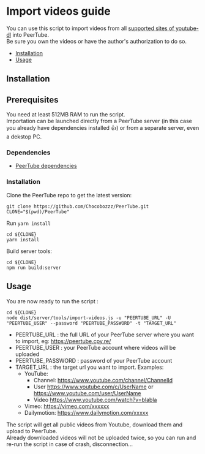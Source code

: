 # Import videos guide

You can use this script to import videos from all [supported sites of youtube-dl](https://rg3.github.io/youtube-dl/supportedsites.html) into PeerTube.  
Be sure you own the videos or have the author's authorization to do so.

 - [Installation](#installation)
 - [Usage](#usage)

## Installation

## Prerequisites

You need at least 512MB RAM to run the script.  
Importation can be launched directly from a PeerTube server (in this case you already have dependencies installed :+1:) or from a separate server, even a dekstop PC.  

### Dependencies

 * [PeerTube dependencies](dependencies.md)

### Installation

Clone the PeerTube repo to get the latest version:

```
git clone https://github.com/Chocobozzz/PeerTube.git
CLONE="$(pwd)/PeerTube"
```

Run ``yarn install``
```
cd ${CLONE}
yarn install
```

Build server tools:
```
cd ${CLONE}
npm run build:server
```


## Usage

You are now ready to run the script : 

```
cd ${CLONE}
node dist/server/tools/import-videos.js -u "PEERTUBE_URL" -U "PEERTUBE_USER" --password "PEERTUBE_PASSWORD" -t "TARGET_URL"
```

 * PEERTUBE_URL : the full URL of your PeerTube server where you want to import, eg: https://peertube.cpy.re/
 * PEERTUBE_USER : your PeerTube account where videos will be uploaded
 * PEERTUBE_PASSWORD : password of your PeerTube account
 * TARGET_URL : the target url you want to import. Examples:
   * YouTube:
     * Channel: https://www.youtube.com/channel/ChannelId
     * User https://www.youtube.com/c/UserName or https://www.youtube.com/user/UserName
     * Video https://www.youtube.com/watch?v=blabla
   * Vimeo: https://vimeo.com/xxxxxx
   * Dailymotion: https://www.dailymotion.com/xxxxx

 The script will get all public videos from Youtube, download them and upload to PeerTube.  
 Already downloaded videos will not be uploaded twice, so you can run and re-run the script in case of crash, disconnection...
